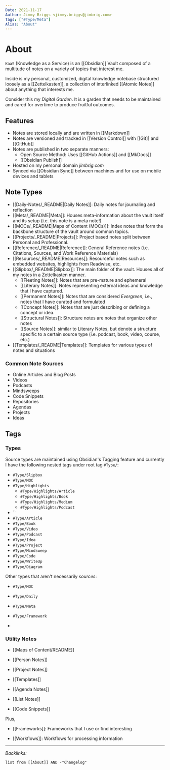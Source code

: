 ```yaml
---
Date: 2021-11-17
Author: Jimmy Briggs <jimmy.briggs@jimbrig.com>
Tags: ["#Type/Meta"]
Alias: "About"
---
```


# About
  

`KaaS` (Knowledge as a Service) is an [[Obsidian]] Vault composed of a multitude of notes on a variety of topics that interest me.

Inside is my personal, customized, digital knowledge notebase structured loosely as a [[Zettelkasten]], a collection of interlinked [[Atomic Notes]] about anything that interests me.

Consider this my *Digital Garden*. It is a garden that needs to be maintained and cared for overtime to produce fruitful outcomes.

## Features

- Notes are stored locally and are written in [[Markdown]]
- Notes are versioned and tracked in [[Version Control]] with [[Git]] and [[GitHub]]
- Notes are published in two separate manners: 
	- Open Source Method: Uses [[GitHub Actions]] and [[MkDocs]] 
	- [[Obsidian Publish]]
- Hosted on my personal domain *jimbrig.com*
- Synced via [[Obsidian Sync]] between machines and for use on mobile devices and tablets  

## Note Types

- [[Daily-Notes/_README|Daily Notes]]: Daily notes for journaling and reflection
- [[Meta/_README|Meta]]: Houses meta-information about the vault itself and its setup (i.e. this note is a meta note!)
- [[MOCs/_README|Maps of Content (MOCs)]]: Index notes that form the backbone structure of the vault around common topics.
- [[Projects/_README|Projects]]: Project based notes split between Personal and Professional.
- [[Reference/_README|Reference]]: General Reference notes (i.e. Citations, Sources, and Work Reference Materials)
- [[Resources/_README|Resources]]: Resourceful notes such as embedded websites, highlights from Readwise, etc.
- [[Slipbox/_README|Slipbox]]: The main folder of the vault. Houses all of my notes in a Zettelkasten manner. 
	- [[Fleeting Notes]]: Notes that are pre-mature and ephemeral
	- [[Literary Notes]]: Notes representing external ideas and knowledge that I have captured.
	- [[Permanent Notes]]: Notes that are considered *Evergreen*, i.e., notes that I have curated and formulated
	- [[Concept Notes]]: Notes that are just describing or defining a concept or idea.
	- [[Structural Notes]]: Structure notes are notes that organize other notes
	- [[Source Notes]]: similar to Literary Notes, but denote a structure specific to a certain source type (i.e. podcast, book, video, course, etc.)
- [[Templates/_README|Templates]]: Templates for various types of notes and situations


### Common Note Sources

- Online Articles and Blog Posts
- Videos
- Podcasts
- Mindsweeps
- Code Snippets
- Repositories
- Agendas
- Projects
- Ideas

## Tags

### Types

Source types are maintained using Obsidian's Tagging feature and currently I have the following nested tags under root tag `#Type/`:

- `#Type/Slipbox`
- `#Type/MOC`
- `#Type/Highlights`
	- `#Type/Highlights/Article`
	- `#Type/Highlights/Book`
	- `#Type/Highlights/Medium`
	- `#Type/Highlights/Podcast`
- ``
- `#Type/Article`
- `#Type/Book`
- `#Type/Video`
- `#Type/Podcast`
- `#Type/Idea`
- `#Type/Project`
- `#Type/Mindsweep`
- `#Type/Code`
- `#Type/WriteUp`
- `#Type/Diagram`
  
Other types that aren't necessarily *sources*:

  

- `#Type/MOC`

- `#Type/Daily`

- `#Type/Meta`

- `#Type/Framework`

-

### Utility Notes

  

- [[Maps of Content/README]]

- [[Person Notes]]

- [[Project Notes]]

- [[Templates]]

- [[Agenda Notes]]

- [[List Notes]]

- [[Code Snippets]]

  

Plus,

  

- [[Frameworks]]: Frameworks that I use or find interesting

- [[Workflows]]: Workflows for processing information

***

*Backlinks:*

```dataview
list from [[About]] AND -"Changelog"
```